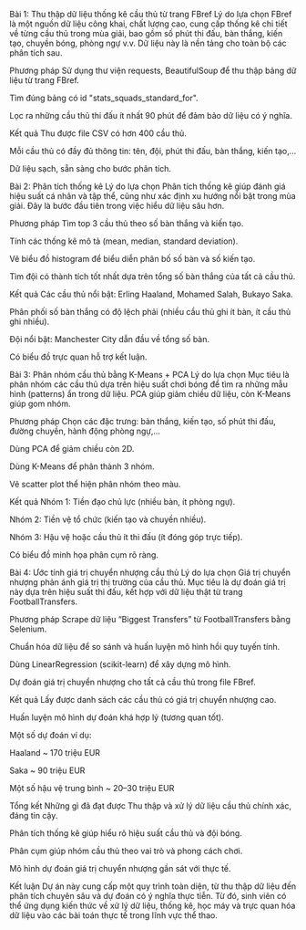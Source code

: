 Bài 1: Thu thập dữ liệu thống kê cầu thủ từ trang FBref
Lý do lựa chọn
FBref là một nguồn dữ liệu công khai, chất lượng cao, cung cấp thống kê chi tiết về từng cầu thủ trong mùa giải, bao gồm số phút thi đấu, bàn thắng, kiến tạo, chuyền bóng, phòng ngự v.v. Dữ liệu này là nền tảng cho toàn bộ các phân tích sau.

Phương pháp
Sử dụng thư viện requests, BeautifulSoup để thu thập bảng dữ liệu từ trang FBref.

Tìm đúng bảng có id "stats_squads_standard_for".

Lọc ra những cầu thủ thi đấu ít nhất 90 phút để đảm bảo dữ liệu có ý nghĩa.

Kết quả
Thu được file CSV có hơn 400 cầu thủ.

Mỗi cầu thủ có đầy đủ thông tin: tên, đội, phút thi đấu, bàn thắng, kiến tạo,...

Dữ liệu sạch, sẵn sàng cho bước phân tích.

Bài 2: Phân tích thống kê
Lý do lựa chọn
Phân tích thống kê giúp đánh giá hiệu suất cá nhân và tập thể, cũng như xác định xu hướng nổi bật trong mùa giải. Đây là bước đầu tiên trong việc hiểu dữ liệu sâu hơn.

Phương pháp
Tìm top 3 cầu thủ theo số bàn thắng và kiến tạo.

Tính các thống kê mô tả (mean, median, standard deviation).

Vẽ biểu đồ histogram để biểu diễn phân bố số bàn và số kiến tạo.

Tìm đội có thành tích tốt nhất dựa trên tổng số bàn thắng của tất cả cầu thủ.

Kết quả
Các cầu thủ nổi bật: Erling Haaland, Mohamed Salah, Bukayo Saka.

Phân phối số bàn thắng có độ lệch phải (nhiều cầu thủ ghi ít bàn, ít cầu thủ ghi nhiều).

Đội nổi bật: Manchester City dẫn đầu về tổng số bàn.

Có biểu đồ trực quan hỗ trợ kết luận.

Bài 3: Phân nhóm cầu thủ bằng K-Means + PCA
Lý do lựa chọn
Mục tiêu là phân nhóm các cầu thủ dựa trên hiệu suất chơi bóng để tìm ra những mẫu hình (patterns) ẩn trong dữ liệu. PCA giúp giảm chiều dữ liệu, còn K-Means giúp gom nhóm.

Phương pháp
Chọn các đặc trưng: bàn thắng, kiến tạo, số phút thi đấu, đường chuyền, hành động phòng ngự,...

Dùng PCA để giảm chiều còn 2D.

Dùng K-Means để phân thành 3 nhóm.

Vẽ scatter plot thể hiện phân nhóm theo màu.

Kết quả
Nhóm 1: Tiền đạo chủ lực (nhiều bàn, ít phòng ngự).

Nhóm 2: Tiền vệ tổ chức (kiến tạo và chuyền nhiều).

Nhóm 3: Hậu vệ hoặc cầu thủ ít thi đấu (ít đóng góp trực tiếp).

Có biểu đồ minh họa phân cụm rõ ràng.

Bài 4: Ước tính giá trị chuyển nhượng cầu thủ
Lý do lựa chọn
Giá trị chuyển nhượng phản ánh giá trị thị trường của cầu thủ. Mục tiêu là dự đoán giá trị này dựa trên hiệu suất thi đấu, kết hợp với dữ liệu thật từ trang FootballTransfers.

Phương pháp
Scrape dữ liệu “Biggest Transfers” từ FootballTransfers bằng Selenium.

Chuẩn hóa dữ liệu để so sánh và huấn luyện mô hình hồi quy tuyến tính.

Dùng LinearRegression (scikit-learn) để xây dựng mô hình.

Dự đoán giá trị chuyển nhượng cho tất cả cầu thủ trong file FBref.

Kết quả
Lấy được danh sách các cầu thủ có giá trị chuyển nhượng cao.

Huấn luyện mô hình dự đoán khá hợp lý (tương quan tốt).

Một số dự đoán ví dụ:

Haaland ~ 170 triệu EUR

Saka ~ 90 triệu EUR

Một số hậu vệ trung bình ~ 20–30 triệu EUR

Tổng kết
Những gì đã đạt được
Thu thập và xử lý dữ liệu cầu thủ chính xác, đáng tin cậy.

Phân tích thống kê giúp hiểu rõ hiệu suất cầu thủ và đội bóng.

Phân cụm giúp nhóm cầu thủ theo vai trò và phong cách chơi.

Mô hình dự đoán giá trị chuyển nhượng gần sát với thực tế.

Kết luận
Dự án này cung cấp một quy trình toàn diện, từ thu thập dữ liệu đến phân tích chuyên sâu và dự đoán có ý nghĩa thực tiễn. Từ đó, sinh viên có thể ứng dụng kiến thức về xử lý dữ liệu, thống kê, học máy và trực quan hóa dữ liệu vào các bài toán thực tế trong lĩnh vực thể thao.

